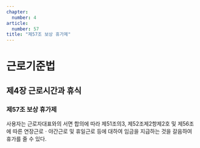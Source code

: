 ```yaml
---
chapter:
  number: 4
article:
  number: 57
title: "제57조 보상 휴가제"
---
```

# 근로기준법

## 제4장 근로시간과 휴식

### 제57조 보상 휴가제

사용자는 근로자대표와의 서면 합의에 따라 제51조의3, 제52조제2항제2호 및 제56조에 따른 연장근로ㆍ야간근로 및 휴일근로 등에 대하여 임금을 지급하는 것을 갈음하여 휴가를 줄 수 있다.
